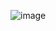 ![image](https://github.com/OtavioDayrots/Blog-semantico.githuhub.io/assets/152044189/7ba1abd3-1649-4feb-a82e-c7469609d094)
